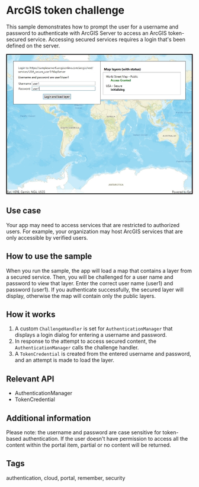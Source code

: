 # ArcGIS token challenge

This sample demonstrates how to prompt the user for a username and password to authenticate with ArcGIS Server to access an ArcGIS token-secured service. Accessing secured services requires a login that's been defined on the server.

![Image of ArcGIS token challenge](TokenSecuredChallenge.jpg)

## Use case

Your app may need to access services that are restricted to authorized users. For example, your organization may host ArcGIS services that are only accessible by verified users.

## How to use the sample

When you run the sample, the app will load a map that contains a layer from a secured service. Then, you will be challenged for a user name and password to view that layer. Enter the correct user name (user1) and password (user1). If you authenticate successfully, the secured layer will display, otherwise the map will contain only the public layers.

## How it works

1. A custom `ChallengeHandler` is set for `AuthenticationManager` that displays a login dialog for entering a username and password.
2. In response to the attempt to access secured content, the `AuthenticationManager` calls the challenge handler.
3. A `TokenCredential` is created from the entered username and password, and an attempt is made to load the layer.

## Relevant API

* AuthenticationManager
* TokenCredential

## Additional information

Please note: the username and password are case sensitive for token-based authentication. If the user doesn't have permission to access all the content within the portal item, partial or no content will be returned.

## Tags

authentication, cloud, portal, remember, security
